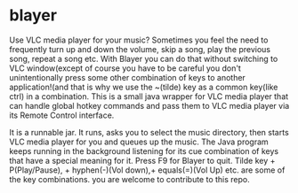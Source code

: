 # blayer
Use VLC media player for your music? Sometimes you feel the need to frequently turn up and down
the volume, skip a song, play the previous song, repeat a song etc. With Blayer you can do that without switching 
to VLC window(except of course you have to be careful you don't unintentionally press some other
combination of keys to another application!(and that is why we use the ~(tilde) key as a common key(like ctrl) in a combination.
This is a small java wrapper for VLC media player that can handle global hotkey commands and pass 
them to VLC media player via its Remote Control interface. 

It is a runnable jar. It runs, asks you to select the music directory, then starts VLC media player for you and queues up the music. The Java program keeps running in the background listening for its cue combination of keys that have a special meaning 
for it. Press F9 for Blayer to quit. Tilde key + P(Play/Pause), + hyphen(-)(Vol down),+ equals(=)(Vol Up) etc. are some of the key combinations. you are welcome to contribute to this repo.

